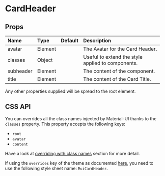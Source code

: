 # CardHeader



## Props
| Name | Type | Default | Description |
|:-----|:-----|:--------|:------------|
| avatar | Element |  | The Avatar  for the Card Header. |
| classes | Object |  | Useful to extend the style applied to components. |
| subheader | Element |  | The content of the component. |
| title | Element |  | The content of the Card Title. |

Any other properties supplied will be spread to the root element.

## CSS API

You can overrides all the class names injected by Material-UI thanks to the `classes` property.
This property accepts the following keys:
- `root`
- `avatar`
- `content`

Have a look at [overriding with class names](/customization/overrides#overriding-with-class-names)
section for more detail.

If using the `overrides` key of the theme as documented
[here](/customization/themes#customizing-all-instances-of-a-component-type),
you need to use the following style sheet name: `MuiCardHeader`.
